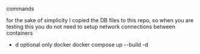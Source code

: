commands

for the sake of simplicity I copied the DB files to this repo, so when you are testing this you do not need to setup network connections between containers

- d optional
  only docker docker compose up --build -d
